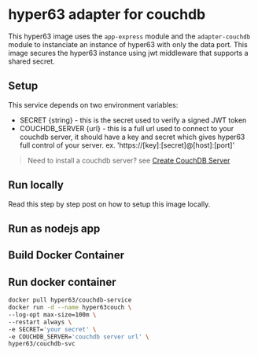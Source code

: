 # hyper63 adapter for couchdb

This hyper63 image uses the `app-express` module and the `adapter-couchdb` module to instanciate an instance of hyper63 with only the data port. This
image secures the hyper63 instance using jwt middleware that supports a
shared secret.

## Setup

This service depends on two environment variables:

- SECRET {string} - this is the secret used to verify a signed JWT token
- COUCHDB_SERVER {url} - this is a full url used to connect to your couchdb server, it should have a key and secret which gives hyper63 full control of your
  server. ex. 'https://[key]:[secret]@[host]:[port]'

> Need to install a couchdb server? see [Create CouchDB Server](https://hyper63.com/blog/setup-couchdb)

## Run locally

Read this step by step post on how to setup this image locally.

## Run as nodejs app

## Build Docker Container

## Run docker container

```sh
docker pull hyper63/couchdb-service
docker run -d --name hyper63couch \
--log-opt max-size=100m \
--restart always \
-e SECRET='your secret' \
-e COUCHDB_SERVER='couchdb server url' \
hyper63/couchdb-svc
```
